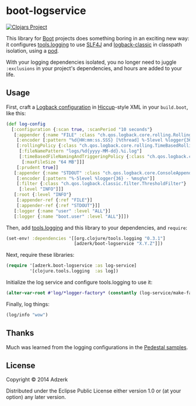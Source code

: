 # boot-logservice

[![Clojars Project][2]](https://github.com/adzerk/boot-logservice)

This library for [Boot][1] projects does something boring in an
exciting new way: it configures
[tools.logging][tools-logging] to use
[SLF4J][slf4j] and [logback-classic][logback] in classpath isolation,
using a [pod][pods].

With your logging dependencies isolated, you no longer need to juggle
`:exclusions` in your project's dependencies, and hours are added to
your life.

## Usage

First, craft a [Logback configuration](logback-config) in
[Hiccup][hiccup]-style XML in your `build.boot`, like this:

```clojure
(def log-config
  [:configuration {:scan true, :scanPeriod "10 seconds"}
   [:appender {:name "FILE" :class "ch.qos.logback.core.rolling.RollingFileAppender"}
    [:encoder [:pattern "%d{HH:mm:ss.SSS} [%thread] %-5level %logger{36} - %msg%n"]]
    [:rollingPolicy {:class "ch.qos.logback.core.rolling.TimeBasedRollingPolicy"}
     [:fileNamePattern "logs/%d{yyyy-MM-dd}.%i.log"]
     [:timeBasedFileNamingAndTriggeringPolicy {:class "ch.qos.logback.core.rolling.SizeAndTimeBasedFNATP"}
      [:maxFileSize "64 MB"]]]
    [:prudent true]]
   [:appender {:name "STDOUT" :class "ch.qos.logback.core.ConsoleAppender"}
    [:encoder [:pattern "%-5level %logger{36} - %msg%n"]]
    [:filter {:class "ch.qos.logback.classic.filter.ThresholdFilter"}
     [:level "INFO"]]]
   [:root {:level "INFO"}
    [:appender-ref {:ref "FILE"}]
    [:appender-ref {:ref "STDOUT"}]]
   [:logger {:name "user" :level "ALL"}]
   [:logger {:name "boot.user" :level "ALL"}]])
```

Then, add [tools.logging][tools-logging] and this library to your
dependencies, and `require`:

```clojure
(set-env! :dependencies '[[org.clojure/tools.logging "0.3.1"]
                          [adzerk/boot-logservice "X.Y.Z"]])
```

Next, require these libraries:

```clojure
(require '[adzerk.boot-logservice :as log-service]
         '[clojure.tools.logging  :as log])
```
         
Initialize the log service and configure tools.logging to use it:

```clojure
(alter-var-root #'log/*logger-factory* (constantly (log-service/make-factory log-config)))
```

Finally, log things:

```clojure
(log/info "wow")
```

## Thanks

Much was learned from the logging configurations in the
[Pedestal samples](https://github.com/pedestal/pedestal/tree/master/samples).

## License

Copyright © 2014 Adzerk

Distributed under the Eclipse Public License either version 1.0 or (at
your option) any later version.

[1]:                https://github.com/boot-clj/boot
[2]:                http://clojars.org/adzerk/boot-logservice/latest-version.svg?cache=2
[SLF4J]:            http://www.slf4j.org/
[logback]:          http://logback.qos.ch/
[pods]:             https://github.com/boot-clj/boot/wiki/Pods
[logback-config]:   http://logback.qos.ch/manual/index.html
[hiccup]:           https://github.com/weavejester/hiccup
[tools-logging]:    https://github.com/clojure/tools.logging
